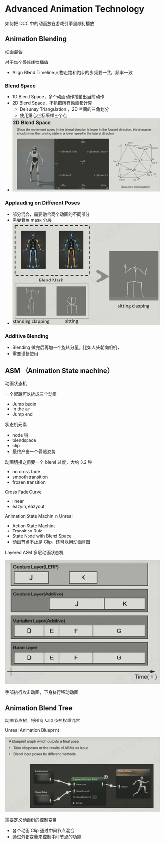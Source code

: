 # Advanced Animation Technology

如何把 DCC 中的动画放在游戏引擎里顺利播放

## Animation Blending

动画混合

对于每个骨骼线性插值

- Align Blend Timeline.人物走路和跑步的步频要一致，频率一致

### Blend Space

- 1D Blend Space，多个动画动作插值出当前动作
- 2D Blend Space，不能把所有动画都计算
  - Delaunay Triangulation ，2D 空间的三角划分
  - 使用重心坐标采样三个点
- ![image.png](assets/image.png)

### Applauding on Different Poses

* 部分混合，需要融合两个动画的不同部分
* 需要骨骼 mask 分层
* ![image.png](assets/image1.png)

### Additive Blending

* Blending 做完后再加一个旋转分量，比如人头朝向相机，
* 需要谨慎使用

## ASM （Animation State machine）

动画状态机

一个起跳可以拆成三个动画

- Jump begin
- In the air
- Jump end

状态机元素

- node 链
- blendspace
- clip
- 最终产出一个骨骼姿势

动画切换之间要一个 blend 过度，大约 0.2 秒

- no cross fade
- smooth transition
- frozen transition

Cross Fade Curve

- linear
- eazyin, eazyout

Animation State Machin in Unreal

- Action State Machine
- Transition Rule
- State Node with Blend Space
- 动画节点不止是 Clip，还可以用动画蓝图

Layered ASM 多层动画状态机

![image.png](assets/image2.png)

手部执行攻击动画，下身执行移动动画

## Animation Blend Tree

动画节点树，将所有 Clip 按照权重混合

Unreal Animation Blueprint

![image.png](assets/blue-print.png)

需要定义动画树的控制变量

- 各个动画 Clip 通过中间节点混合
- 通过外部变量来控制中间节点的功能
